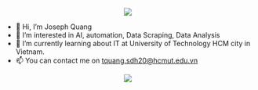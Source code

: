 <p align="center"><img src="https://user-images.githubusercontent.com/87520683/140841327-351882be-a3c5-437a-8cda-47093daffbae.png"></p>

- 👋 Hi, I’m Joseph Quang
- 👀 I’m interested in AI, automation, Data Scraping, Data Analysis 
- 🌱 I’m currently learning about IT at University of Technology HCM city in Vietnam.
- 📫 You can contact me on tquang.sdh20@hcmut.edu.vn

<!--- 💞️ I’m looking to collaborate on ...

tquangsdh20/tquangsdh20 is a ✨ special ✨ repository because its `README.md` (this file) appears on your GitHub profile.
You can click the Preview link to take a look at your changes.
 --->
 
 <p align="center"> 
  <img src="https://user-images.githubusercontent.com/87520683/140841413-59068812-c679-4ce4-9f5b-ef642e379ca8.png">
</p>
